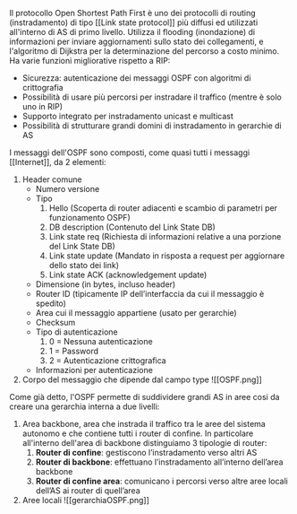 Il protocollo Open Shortest Path First è uno dei protocolli di routing (instradamento) di tipo [[Link state protocol]] più diffusi ed utilizzati all'interno di AS di primo livello. Utilizza il flooding (inondazione) di informazioni per inviare aggiornamenti sullo stato dei collegamenti, e l'algoritmo di Dijkstra per la determinazione del percorso a costo minimo. Ha varie funzioni migliorative rispetto a RIP:
- Sicurezza: autenticazione dei messaggi  OSPF con algoritmi di crittografia
- Possibilità di usare più percorsi per instradare il traffico (mentre è solo uno in RIP)
- Supporto integrato per instradamento unicast e multicast 
- Possibilità di strutturare grandi domini di instradamento in gerarchie di AS

I messaggi dell'OSPF sono composti, come quasi tutti i messaggi [[Internet]], da 2 elementi:
1. Header comune
	- Numero versione  
	- Tipo
		1. Hello (Scoperta di router adiacenti  e scambio di parametri per  funzionamento OSPF)
		2. DB description (Contenuto del Link State DB)
		3. Link state req  (Richiesta di informazioni relative a una porzione del Link State DB)
		4. Link state update (Mandato in risposta a request per aggiornare dello stato dei link)
		5. Link state ACK (acknowledgement update)
	- Dimensione (in bytes, incluso header) 
	-  Router ID (tipicamente IP dell’interfaccia da cui il messaggio è spedito) 
	- Area cui il messaggio appartiene (usato per gerarchie)
	- Checksum 
	- Tipo di autenticazione  
		1. 0 = Nessuna autenticazione  
		2. 1 = Password  
		3. 2 = Autenticazione crittografica 
	- Informazioni per autenticazione
2. Corpo del messaggio che dipende dal campo type
![[OSPF.png]]


Come già detto, l'OSPF permette di suddividere grandi AS in aree cosi da creare una gerarchia interna a due livelli:
1. Area backbone, area che  instrada il traffico tra le aree del sistema autonomo e che contiene tutti i router di confine. In particolare all'interno dell'area di backbone distinguiamo 3 tipologie di router:
	1. **Router di confine**: gestiscono l’instradamento verso altri AS 
	2. **Router di backbone**: effettuano l’instradamento all’interno dell’area  backbone  
	3. **Router di confine area**: comunicano i percorsi verso altre aree locali dell’AS ai router di quell’area
2. Aree locali
![[gerarchiaOSPF.png]]
